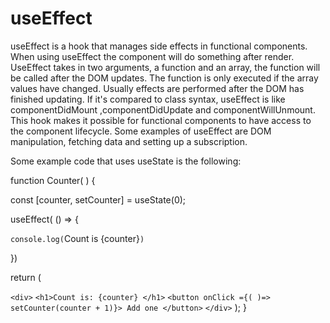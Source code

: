# useEffect


useEffect is a hook that manages side effects in functional components. When using useEffect the component will do something after render. UseEffect takes in two arguments, a function and an array, the function will be called after the DOM updates. The function is only executed if the array values have changed. Usually effects are performed after the DOM has finished updating. If it's compared to class syntax, useEffect is like componentDidMount ,componentDidUpdate and componentWillUnmount. This hook makes it possible for functional components to have access to the component lifecycle. Some examples of useEffect are DOM manipulation, fetching data and setting up a subscription. 

Some example code that uses useState is the following:

function Counter( ) {

const [counter, setCounter] = useState(0);


useEffect( () => {

 `console.log(`Count is {counter}`)`

})


return (

`<div>`
`<h1>Count is: {counter} </h1>`
`<button onClick ={( )=> setCounter(counter + 1)}> Add one </button>`
`</div>`
);
}
